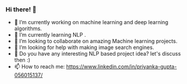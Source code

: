 ### Hi there! 👋

- 🔭 I’m currently working on machine learning and deep learning algorithms.
- 🌱 I’m currently learning NLP .
- 👯 I’m looking to collaborate on amazing Machine learning projects.
- 🤔 I’m looking for help with making image search engines.
- 💬 Do you have any interesting NLP based project idea? let's discuss then :)
- 📫 How to reach me: https://www.linkedin.com/in/priyanka-gupta-056015137/


